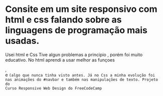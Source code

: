Consite em um site responsivo com html e css falando sobre as linguagens de programação mais usadas.
=
Usei html e Css
Tive algun problemas a principio , porém foi muito educativo.
No html aprendi a usar melhor as funçoes <section>,<nav> e <code>(algo que nunca tinha visto antes.
Já no Css a minha evolução foi nas animações do #navbar e também nas manipulações de texto.
Projeto do Curso Responsive Web Design do FreeCodeCamp
